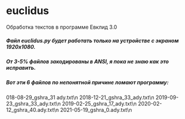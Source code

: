 # euclidus
Обработка текстов в программе Евклид 3.0

##### Файл euclidus.py будет работать только на устройстве с экраном 1920x1080.
##### От 3-5% файлов закодированы в ANSI, я пока не знаю как это исправить.
##### Вот эти 6 файлов по непонятной причине ломают программу: 
018-08-29_gshra_31 ady.txt\n
2018-12-21_gshra_33_ady.txt\n
2019-09-23_gshra_33_ady.txt\n
2019-02-25_gshra_17_ady.txt\n
2020-02-12_gshra_40.ady.txt\n
2021-05-19_gshra_0.ady.txt\n
